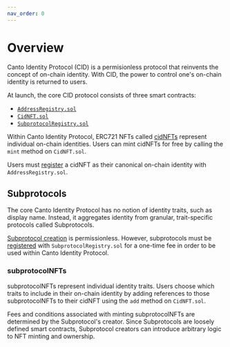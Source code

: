 ```yaml
---
nav_order: 0
---
```


# Overview

Canto Identity Protocol (CID) is a permisionless protocol that reinvents the concept of on-chain identity. With CID, the power to control one's on-chain identity is returned to users.

At launch, the core CID protocol consists of three smart contracts:
- [`AddressRegistry.sol`](https://github.com/mkt-market/canto-identity-protocol/blob/master/src/AddressRegistry.sol)
- [`CidNFT.sol`](https://github.com/mkt-market/canto-identity-protocol/blob/master/src/CidNFT.sol)
- [`SubprotocolRegistry.sol`](https://github.com/mkt-market/canto-identity-protocol/blob/master/src/SubprotocolRegistry.sol)

Within Canto Identity Protocol, ERC721 NFTs called [cidNFTs](cidNFTs.md) represent individual on-chain identities. Users can mint cidNFTs for free by calling the `mint` method on `CidNFT.sol`.

Users must [register](cidNFTs.md#registering-cidnfts) a cidNFT as their canonical on-chain identity with `AddressRegistry.sol`.

## Subprotocols

The core Canto Identity Protocol has no notion of identity traits, such as display name. Instead, it aggregates identity from granular, trait-specific protocols called Subprotocols.

[Subprotocol creation](subprotocols.md) is permissionless. However, subprotocols must be [registered](subprotocols.md#subprotocol-registration) with `SubprotocolRegistry.sol` for a one-time fee in order to be used within Canto Identity Protocol.

### subprotocolNFTs

subprotocolNFTs represent individual identity traits. Users choose which traits to include in their on-chain identity by adding references to those subprotocolNFTs to their cidNFT using the `add` method on `CidNFT.sol`.

Fees and conditions associated with minting subprotocolNFTs are determined by the Subprotocol's creator. Since Subprotocols are loosely defined smart contracts, Subprotocol creators can introduce arbitrary logic to NFT minting and ownership.
